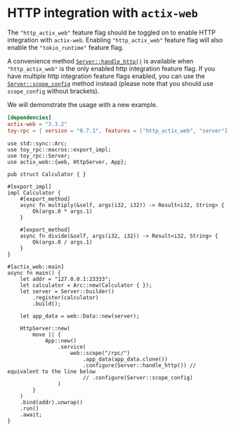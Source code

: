 # HTTP integration with `actix-web`

The `"http_actix_web"` feature flag should be toggled on to enable HTTP integration with `actix-web`. Enabling `"http_actix_web"` feature flag will also enable the `"tokio_runtime"` feature flag. 

A convenience method [`Server::handle_http()`](https://docs.rs/toy-rpc/0.7.0-alpha.2/toy_rpc/server/struct.Server.html#method.handle_http) is available when `"http_actix_web"` is the only enabled http integration feature flag. If you have multiple http integration feature flags enabled, you can use the [`Server::scope_config`](https://docs.rs/toy-rpc/0.7.0-alpha.2/toy_rpc/server/struct.Server.html#method.scope_config) method instead (please note that you should use `scope_config` without brackets).

We will demonstrate the usage with a new example.

```toml
[dependencies]
actix-web = "3.3.2"
toy-rpc = { version = "0.7.1", features = ["http_actix_web", "server"] }
```

```rust,noplaypen 
use std::sync::Arc;
use toy_rpc::macros::export_impl;
use toy_rpc::Server;
use actix_web::{web, HttpServer, App};

pub struct Calculator { }

#[export_impl]
impl Calculator {
    #[export_method]
    async fn multiply(&self, args(i32, i32)) -> Result<i32, String> {
        Ok(args.0 * args.1)
    }

    #[export_method]
    async fn divide(&self, args(i32, i32)) -> Result<i32, String> {
        Ok(args.0 / args.1)
    }
}

#[actix_web::main]
async fn main() {
    let addr = "127.0.0.1:23333";
    let calculator = Arc::new(Calculator { });
    let server = Server::builder()
        .register(calculator)
        .build();

    let app_data = web::Data::new(server);

    HttpServer::new(
        move || {
            App::new()
                .service(
                    web::scope("/rpc/")
                        .app_data(app_data.clone())
                        .configure(Server::handle_http()) // equivalent to the line below
                        // .configure(Server::scope_config)
                )
        }
    )
    .bind(addr).unwrap()
    .run()
    .await;
}
```